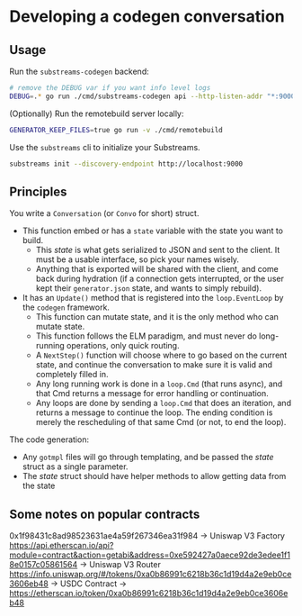 # Developing a codegen conversation

## Usage

Run the `substreams-codegen` backend:

```bash
# remove the DEBUG var if you want info level logs
DEBUG=.* go run ./cmd/substreams-codegen api --http-listen-addr "*:9000"
```

(Optionally) Run the remotebuild server locally:

```bash
GENERATOR_KEEP_FILES=true go run -v ./cmd/remotebuild
```

Use the `substreams` cli to initialize your Substreams.

```bash
substreams init --discovery-endpoint http://localhost:9000
```

## Principles

You write a `Conversation` (or `Convo` for short) struct.

- This function embed or has a `state` variable with the state you want to build.
  - This _state_ is what gets serialized to JSON and sent to the client. It must be a usable interface, so pick your names wisely.
  - Anything that is exported will be shared with the client, and come back during hydration (if a connection gets interrupted, or the user kept their `generator.json` state, and wants to simply rebuild).
- It has an `Update()` method that is registered into the `loop.EventLoop` by the `codegen` framework.
  - This function can mutate state, and it is the only method who can mutate state.
  - This function follows the ELM paradigm, and must never do long-running operations, only quick routing.
  - A `NextStep()` function will choose where to go based on the current state, and continue the conversation to make sure it is valid and completely filled in.
  - Any long running work is done in a `loop.Cmd` (that runs async), and that Cmd returns a message for error handling or continuation.
  - Any loops are done by sending a `loop.Cmd` that does an iteration, and returns a message to continue the loop. The ending condition is merely the rescheduling of that same Cmd (or not, to end the loop).

The code generation:

- Any `gotmpl` files will go through templating, and be passed the _state_ struct as a single parameter.
- The _state_ struct should have helper methods to allow getting data from the state

## Some notes on popular contracts

0x1f98431c8ad98523631ae4a59f267346ea31f984 -> Uniswap V3 Factory
https://api.etherscan.io/api?module=contract&action=getabi&address=0xe592427a0aece92de3edee1f18e0157c05861564 -> Uniswap V3 Router
https://info.uniswap.org/#/tokens/0xa0b86991c6218b36c1d19d4a2e9eb0ce3606eb48 -> USDC Contract -> https://etherscan.io/token/0xa0b86991c6218b36c1d19d4a2e9eb0ce3606eb48
